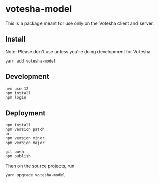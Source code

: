 # votesha-model

This is a package meant for use only on the Votesha client and server.

## Install

Note: Please don't use unless you're doing development for Votesha.

```
yarn add votesha-model
```

## Development

```
nvm use 12
npm install
npm login
```

## Deployment

```
npm install
npm version patch
or
npm version minor
npm version major

git push
npm publish
```

Then on the source projects, run
```
yarn upgrade votesha-model
```
